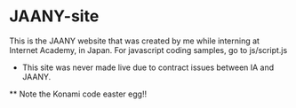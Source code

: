 # JAANY-site

This is the JAANY website that was created by me while interning at Internet Academy, in Japan. For javascript coding samples, go to js/script.js


* This site was never made live due to contract issues between IA and JAANY.

** Note the Konami code easter egg!!
